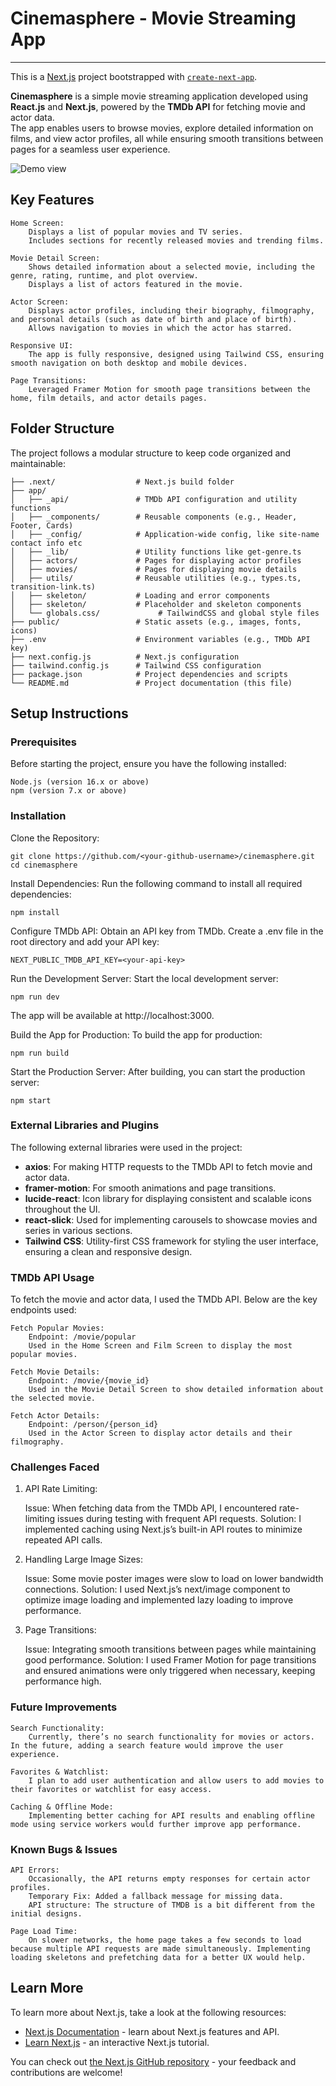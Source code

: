 # Cinemasphere - Movie Streaming App
<hr />

This is a [Next.js](https://nextjs.org) project bootstrapped with [`create-next-app`](https://nextjs.org/docs/app/api-reference/cli/create-next-app).

<b>Cinemasphere</b> is a simple movie streaming application developed using <b>React.js</b> and <b>Next.js</b>, powered by the <b>TMDb API</b> for fetching movie and actor data. <br />
The app enables users to browse movies, explore detailed information on films, and view actor profiles, all while ensuring smooth transitions between pages for a seamless user experience.

![Demo view](image.png)

## Key Features

    Home Screen:
        Displays a list of popular movies and TV series.
        Includes sections for recently released movies and trending films.

    Movie Detail Screen:
        Shows detailed information about a selected movie, including the genre, rating, runtime, and plot overview.
        Displays a list of actors featured in the movie.

    Actor Screen:
        Displays actor profiles, including their biography, filmography, and personal details (such as date of birth and place of birth).
        Allows navigation to movies in which the actor has starred.

    Responsive UI:
        The app is fully responsive, designed using Tailwind CSS, ensuring smooth navigation on both desktop and mobile devices.

    Page Transitions:
        Leveraged Framer Motion for smooth page transitions between the home, film details, and actor details pages.


## Folder Structure

The project follows a modular structure to keep code organized and maintainable:

```` cinemasphere/
├── .next/                  # Next.js build folder
├── app/
│   ├── _api/               # TMDb API configuration and utility functions
│   ├── _components/        # Reusable components (e.g., Header, Footer, Cards)
│   ├── _config/            # Application-wide config, like site-name contact info etc
│   ├── _lib/               # Utility functions like get-genre.ts
│   ├── actors/             # Pages for displaying actor profiles
│   ├── movies/             # Pages for displaying movie details
│   ├── utils/              # Reusable utilities (e.g., types.ts, transition-link.ts)
│   ├── skeleton/           # Loading and error components
│   ├── skeleton/           # Placeholder and skeleton components
│   └── globals.css/             # TailwindCSS and global style files
├── public/                 # Static assets (e.g., images, fonts, icons)
├── .env                    # Environment variables (e.g., TMDb API key)
├── next.config.js          # Next.js configuration
├── tailwind.config.js      # Tailwind CSS configuration
├── package.json            # Project dependencies and scripts
└── README.md               # Project documentation (this file)

````

## Setup Instructions
### Prerequisites

Before starting the project, ensure you have the following installed:

    Node.js (version 16.x or above)
    npm (version 7.x or above)

### Installation
Clone the Repository:

    git clone https://github.com/<your-github-username>/cinemasphere.git
    cd cinemasphere

Install Dependencies: Run the following command to install all required dependencies:

    npm install

Configure TMDb API: Obtain an API key from TMDb. Create a .env file in the root directory and add your API key:

    NEXT_PUBLIC_TMDB_API_KEY=<your-api-key>

Run the Development Server: Start the local development server:

    npm run dev

The app will be available at http://localhost:3000.

Build the App for Production: To build the app for production:

    npm run build

Start the Production Server: After building, you can start the production server:

    npm start

### External Libraries and Plugins

The following external libraries were used in the project:

- <b>axios</b>: For making HTTP requests to the TMDb API to fetch movie and actor data.
- <b>framer-motion</b>: For smooth animations and page transitions.
- <b>lucide-react</b>: Icon library for displaying consistent and scalable icons throughout the UI.
- <b>react-slick</b>: Used for implementing carousels to showcase movies and series in various sections.
- <b>Tailwind CSS</b>: Utility-first CSS framework for styling the user interface, ensuring a clean and responsive design.

### TMDb API Usage

To fetch the movie and actor data, I used the TMDb API. Below are the key endpoints used:

    Fetch Popular Movies:
        Endpoint: /movie/popular
        Used in the Home Screen and Film Screen to display the most popular movies.

    Fetch Movie Details:
        Endpoint: /movie/{movie_id}
        Used in the Movie Detail Screen to show detailed information about the selected movie.

    Fetch Actor Details:
        Endpoint: /person/{person_id}
        Used in the Actor Screen to display actor details and their filmography.

### Challenges Faced
1. API Rate Limiting:

    Issue: When fetching data from the TMDb API, I encountered rate-limiting issues during testing with frequent API requests.
    Solution: I implemented caching using Next.js’s built-in API routes to minimize repeated API calls.

2. Handling Large Image Sizes:

    Issue: Some movie poster images were slow to load on lower bandwidth connections.
    Solution: I used Next.js’s next/image component to optimize image loading and implemented lazy loading to improve performance.

3. Page Transitions:

    Issue: Integrating smooth transitions between pages while maintaining good performance.
    Solution: I used Framer Motion for page transitions and ensured animations were only triggered when necessary, keeping performance high.

### Future Improvements

    Search Functionality:
        Currently, there’s no search functionality for movies or actors. In the future, adding a search feature would improve the user experience.

    Favorites & Watchlist:
        I plan to add user authentication and allow users to add movies to their favorites or watchlist for easy access.

    Caching & Offline Mode:
        Implementing better caching for API results and enabling offline mode using service workers would further improve app performance.

### Known Bugs & Issues

    API Errors:
        Occasionally, the API returns empty responses for certain actor profiles.
        Temporary Fix: Added a fallback message for missing data.
        API structure: The structure of TMDB is a bit different from the initial designs.

    Page Load Time:
        On slower networks, the home page takes a few seconds to load because multiple API requests are made simultaneously. Implementing loading skeletons and prefetching data for a better UX would help.

## Learn More

To learn more about Next.js, take a look at the following resources:

- [Next.js Documentation](https://nextjs.org/docs) - learn about Next.js features and API.
- [Learn Next.js](https://nextjs.org/learn) - an interactive Next.js tutorial.

You can check out [the Next.js GitHub repository](https://github.com/vercel/next.js) - your feedback and contributions are welcome!
